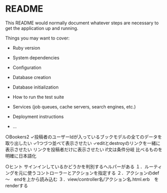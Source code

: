 # README

This README would normally document whatever steps are necessary to get the
application up and running.

Things you may want to cover:

* Ruby version

* System dependencies

* Configuration


* Database creation

* Database initialization

* How to run the test suite

* Services (job queues, cache servers, search engines, etc.)

* Deployment instructions

* ...

○Bookers2
✓投稿者のユーザーIdが入っているブックモデルの全てのデータを取り出したい
✓1つづつ並べて表示させたい
✓editとdestroyのリンクを一緒に表示させたい
リンクを投稿者だけに表示させたい
if文は条件分岐
比べるものを明確に日本語化

○ヒント
サインインしているかどうかを判別するヘルパーがある
１．ルーティングを元に使うコントローラーとアクションを指定する
２．アクションのdef　～　endを上から読み込む
３．view/controller名/アクション名.html.erb　をrenderする



